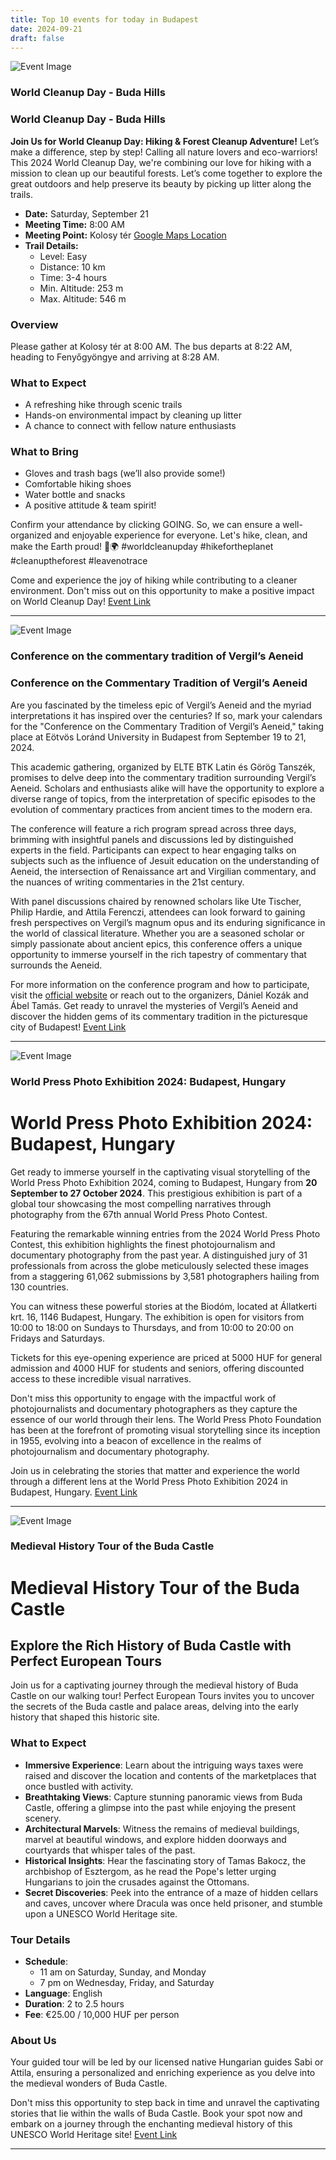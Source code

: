 ```yaml
---
title: Top 10 events for today in Budapest
date: 2024-09-21
draft: false
---
```


![Event Image](https://scontent-cdg4-3.xx.fbcdn.net/v/t39.30808-6/459022760_506289772351803_5293852513583307480_n.jpg?stp=dst-jpg_s960x960&_nc_cat=110&ccb=1-7&_nc_sid=75d36f&_nc_ohc=bfw4VHcJkskQ7kNvgGNvj0d&_nc_ht=scontent-cdg4-3.xx&_nc_gid=AmvtN-vWJUB0bJ3FQGm0h08&oh=00_AYDJSIJCdUrHkGruLaA-Ku_PbczXo6jyGqOU8MgbVvusPQ&oe=66F41F33)

 ### World Cleanup Day - Buda Hills

### World Cleanup Day - Buda Hills

**Join Us for World Cleanup Day: Hiking & Forest Cleanup Adventure!** Let’s make a difference, step by step! Calling all nature lovers and eco-warriors! This 2024 World Cleanup Day, we're combining our love for hiking with a mission to clean up our beautiful forests. Let’s come together to explore the great outdoors and help preserve its beauty by picking up litter along the trails.

- **Date:** Saturday, September 21
- **Meeting Time:** 8:00 AM
- **Meeting Point:** Kolosy tér [Google Maps Location](https://maps.app.goo.gl/5auHhxw9CdVCCtaLA)
- **Trail Details:**
  - Level: Easy
  - Distance: 10 km
  - Time: 3-4 hours
  - Min. Altitude: 253 m
  - Max. Altitude: 546 m

### Overview
Please gather at Kolosy tér at 8:00 AM. The bus departs at 8:22 AM, heading to Fenyőgyöngye and arriving at 8:28 AM.

### What to Expect
- A refreshing hike through scenic trails
- Hands-on environmental impact by cleaning up litter
- A chance to connect with fellow nature enthusiasts

### What to Bring
- Gloves and trash bags (we’ll also provide some!)
- Comfortable hiking shoes
- Water bottle and snacks
- A positive attitude & team spirit!

Confirm your attendance by clicking GOING. So, we can ensure a well-organized and enjoyable experience for everyone. Let's hike, clean, and make the Earth proud! 🍃🌍 #worldcleanupday #hikefortheplanet #cleanuptheforest #leavenotrace

Come and experience the joy of hiking while contributing to a cleaner environment. Don't miss out on this opportunity to make a positive impact on World Cleanup Day!
[Event Link](https://facebook.com/events/1043521567313346)

---
![Event Image](https://scontent-cdg4-2.xx.fbcdn.net/v/t39.30808-6/457475500_1036167228200176_1943087184436310726_n.jpg?stp=dst-jpg_s960x960&_nc_cat=109&ccb=1-7&_nc_sid=75d36f&_nc_ohc=n8-7M2OX4QgQ7kNvgGPO6Md&_nc_ht=scontent-cdg4-2.xx&_nc_gid=A9ZfG8kGW7TCkxLhCC_-hlr&oh=00_AYAiM9qVynlRra_ucK1YBCNFtRRsD-zcIzZ2mSbaH50CjA&oe=66F40A70)

 ### Conference on the commentary tradition of Vergil’s Aeneid

### Conference on the Commentary Tradition of Vergil’s Aeneid

Are you fascinated by the timeless epic of Vergil’s Aeneid and the myriad interpretations it has inspired over the centuries? If so, mark your calendars for the "Conference on the Commentary Tradition of Vergil’s Aeneid," taking place at Eötvös Loránd University in Budapest from September 19 to 21, 2024.

This academic gathering, organized by ELTE BTK Latin és Görög Tanszék, promises to delve deep into the commentary tradition surrounding Vergil’s Aeneid. Scholars and enthusiasts alike will have the opportunity to explore a diverse range of topics, from the interpretation of specific episodes to the evolution of commentary practices from ancient times to the modern era.

The conference will feature a rich program spread across three days, brimming with insightful panels and discussions led by distinguished experts in the field. Participants can expect to hear engaging talks on subjects such as the influence of Jesuit education on the understanding of Aeneid, the intersection of Renaissance art and Virgilian commentary, and the nuances of writing commentaries in the 21st century.

With panel discussions chaired by renowned scholars like Ute Tischer, Philip Hardie, and Attila Ferenczi, attendees can look forward to gaining fresh perspectives on Vergil’s magnum opus and its enduring significance in the world of classical literature. Whether you are a seasoned scholar or simply passionate about ancient epics, this conference offers a unique opportunity to immerse yourself in the rich tapestry of commentary that surrounds the Aeneid.

For more information on the conference program and how to participate, visit the [official website](https://klf.elte.hu/aeneid_commentaries_conference) or reach out to the organizers, Dániel Kozák and Ábel Tamás. Get ready to unravel the mysteries of Vergil’s Aeneid and discover the hidden gems of its commentary tradition in the picturesque city of Budapest!
[Event Link](https://facebook.com/events/529291819495120)

---
![Event Image](https://scontent-cdg4-2.xx.fbcdn.net/v/t39.30808-6/453234887_1079768283519067_8224867178223583682_n.jpg?stp=dst-jpg_s960x960&_nc_cat=101&ccb=1-7&_nc_sid=75d36f&_nc_ohc=WjBIKuz1peQQ7kNvgH39Kub&_nc_ht=scontent-cdg4-2.xx&oh=00_AYAeuShz7L1EDgcCBP4RC5qxnQhQDbVfdIj0S6U5UfOAGw&oe=66F3FF90)

 ### World Press Photo Exhibition 2024: Budapest, Hungary

# World Press Photo Exhibition 2024: Budapest, Hungary

Get ready to immerse yourself in the captivating visual storytelling of the World Press Photo Exhibition 2024, coming to Budapest, Hungary from **20 September to 27 October 2024**. This prestigious exhibition is part of a global tour showcasing the most compelling narratives through photography from the 67th annual World Press Photo Contest.

Featuring the remarkable winning entries from the 2024 World Press Photo Contest, this exhibition highlights the finest photojournalism and documentary photography from the past year. A distinguished jury of 31 professionals from across the globe meticulously selected these images from a staggering 61,062 submissions by 3,581 photographers hailing from 130 countries.

You can witness these powerful stories at the Biodóm, located at Állatkerti krt. 16, 1146 Budapest, Hungary. The exhibition is open for visitors from 10:00 to 18:00 on Sundays to Thursdays, and from 10:00 to 20:00 on Fridays and Saturdays.

Tickets for this eye-opening experience are priced at 5000 HUF for general admission and 4000 HUF for students and seniors, offering discounted access to these incredible visual narratives.

Don't miss this opportunity to engage with the impactful work of photojournalists and documentary photographers as they capture the essence of our world through their lens. The World Press Photo Foundation has been at the forefront of promoting visual storytelling since its inception in 1955, evolving into a beacon of excellence in the realms of photojournalism and documentary photography.

Join us in celebrating the stories that matter and experience the world through a different lens at the World Press Photo Exhibition 2024 in Budapest, Hungary.
[Event Link](https://facebook.com/events/508332128263862)

---
![Event Image](https://scontent-cdg4-2.xx.fbcdn.net/v/t39.30808-6/454912744_1050588749879459_5542144323526515750_n.jpg?_nc_cat=101&ccb=1-7&_nc_sid=75d36f&_nc_ohc=WJULF5QHWiUQ7kNvgGB0j8R&_nc_ht=scontent-cdg4-2.xx&_nc_gid=A12N-SxtoEDCfJ9TlzIICDh&oh=00_AYBjMEm17FkMxUALVUqKm9mY5ZSM9VK9Cv49qlO8jA-ssA&oe=66F40BE5)

 ### Medieval History Tour of the Buda Castle 

# Medieval History Tour of the Buda Castle

## Explore the Rich History of Buda Castle with Perfect European Tours 

Join us for a captivating journey through the medieval history of Buda Castle on our walking tour! Perfect European Tours invites you to uncover the secrets of the Buda castle and palace areas, delving into the early history that shaped this historic site.

### What to Expect
- **Immersive Experience**: Learn about the intriguing ways taxes were raised and discover the location and contents of the marketplaces that once bustled with activity.
- **Breathtaking Views**: Capture stunning panoramic views from Buda Castle, offering a glimpse into the past while enjoying the present scenery.
- **Architectural Marvels**: Witness the remains of medieval buildings, marvel at beautiful windows, and explore hidden doorways and courtyards that whisper tales of the past.
- **Historical Insights**: Hear the fascinating story of Tamas Bakocz, the archbishop of Esztergom, as he read the Pope's letter urging Hungarians to join the crusades against the Ottomans.
- **Secret Discoveries**: Peek into the entrance of a maze of hidden cellars and caves, uncover where Dracula was once held prisoner, and stumble upon a UNESCO World Heritage site.

### Tour Details
- **Schedule**: 
  - 11 am on Saturday, Sunday, and Monday
  - 7 pm on Wednesday, Friday, and Saturday
- **Language**: English
- **Duration**: 2 to 2.5 hours
- **Fee**: €25.00 / 10,000 HUF per person

### About Us
Your guided tour will be led by our licensed native Hungarian guides Sabi or Attila, ensuring a personalized and enriching experience as you delve into the medieval wonders of Buda Castle.

Don't miss this opportunity to step back in time and unravel the captivating stories that lie within the walls of Buda Castle. Book your spot now and embark on a journey through the enchanting medieval history of this UNESCO World Heritage site!
[Event Link](https://facebook.com/events/370193972706701)

---
